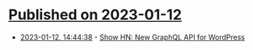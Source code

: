 # [Published on 2023-01-12](index.md)

* [2023-01-12, 14:44:38](https://news.ycombinator.com/item?id=34354179) - [Show HN: New GraphQL API for WordPress](https://github.com/leoloso/PoP/releases/tag/0.9.3)
